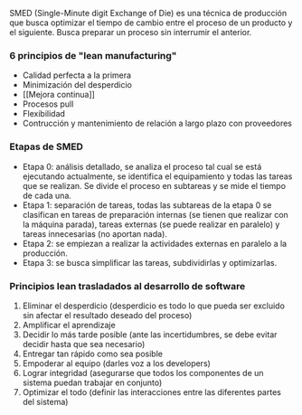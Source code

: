 SMED (Single-Minute digit Exchange of Die) es una técnica de producción que busca optimizar el tiempo de cambio entre el proceso de un producto y el siguiente. Busca preparar un proceso sin interrumir el anterior.

### 6 principios de "lean manufacturing"
- Calidad perfecta a la primera
- Minimización del desperdicio
- [[Mejora continua]]
- Procesos pull
- Flexibilidad
- Contrucción y mantenimiento de relación a largo plazo con proveedores

### Etapas de SMED
- Etapa 0: análisis detallado, se analiza el proceso tal cual se está ejecutando actualmente, se identifica el equipamiento y todas las tareas que se realizan. Se divide el proceso en subtareas y se mide el tiempo de cada una.
- Etapa 1: separación de tareas, todas las subtareas de la etapa 0 se clasifican en tareas de preparación internas (se tienen que realizar con la máquina parada), tareas externas (se puede realizar en paralelo) y tareas innecesarias (no aportan nada).
- Etapa 2: se empiezan a realizar la actividades externas en paralelo a la producción.
- Etapa 3: se busca simplificar las tareas, subdividirlas y optimizarlas.

### Principios lean trasladados al desarrollo de software
1. Eliminar el desperdicio (desperdicio es todo lo que pueda ser excluido sin afectar el resultado deseado del proceso)
2. Amplificar el aprendizaje
3. Decidir lo más tarde posible (ante las incertidumbres, se debe evitar decidir hasta que sea necesario)
4. Entregar tan rápido como sea posible
5. Empoderar al equipo (darles voz a los developers)
6. Lograr integridad (asegurarse que todos los componentes de un sistema puedan trabajar en conjunto)
7. Optimizar el todo (definir las interacciones entre las diferentes partes del sistema)
